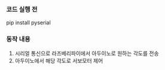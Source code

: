 ### 코드 실행 전
pip install pyserial

### 동작 내용
1. 시리얼 통신으로 라즈베리파이에서 아두이노로 원하는 각도를 전송
2. 아두이노에서 해당 각도로 서보모터 제어
 